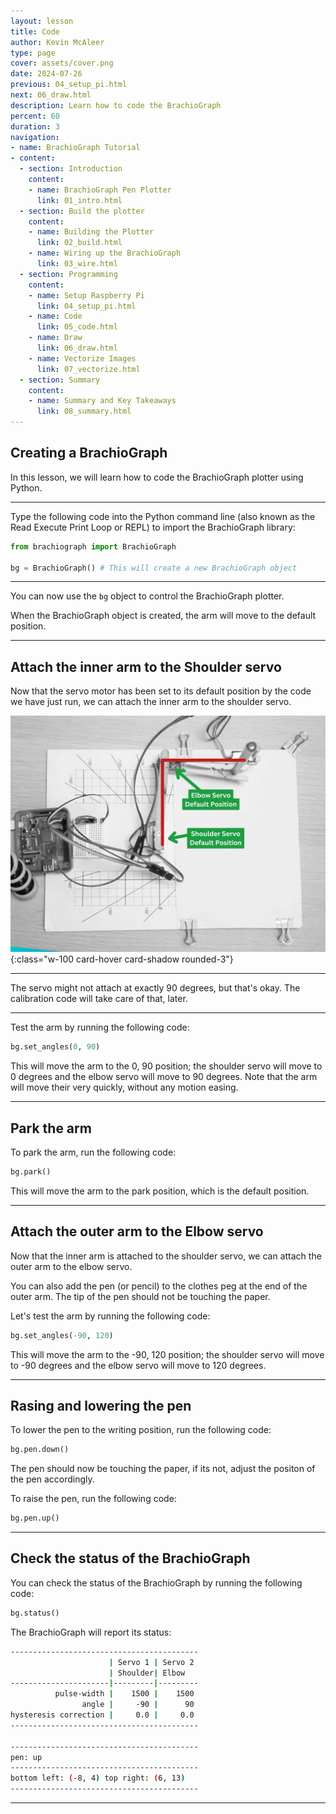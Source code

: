 ```yaml
---
layout: lesson
title: Code
author: Kevin McAleer
type: page
cover: assets/cover.png
date: 2024-07-26
previous: 04_setup_pi.html
next: 06_draw.html
description: Learn how to code the BrachioGraph
percent: 60
duration: 3
navigation:
- name: BrachioGraph Tutorial
- content:
  - section: Introduction
    content:
    - name: BrachioGraph Pen Plotter
      link: 01_intro.html
  - section: Build the plotter
    content:
    - name: Building the Plotter
      link: 02_build.html
    - name: Wiring up the BrachioGraph
      link: 03_wire.html
  - section: Programming
    content:
    - name: Setup Raspberry Pi
      link: 04_setup_pi.html
    - name: Code
      link: 05_code.html
    - name: Draw
      link: 06_draw.html
    - name: Vectorize Images
      link: 07_vectorize.html
  - section: Summary
    content:
    - name: Summary and Key Takeaways
      link: 08_summary.html
---
```



## Creating a BrachioGraph

In this lesson, we will learn how to code the BrachioGraph plotter using Python.

---

Type the following code into the Python command line (also known as the Read Execute Print Loop or REPL) to import the BrachioGraph library:

```python
from brachiograph import BrachioGraph

bg = BrachioGraph() # This will create a new BrachioGraph object
```

---

You can now use the `bg` object to control the BrachioGraph plotter.

When the BrachioGraph object is created, the arm will move to the default position.

---

## Attach the inner arm to the Shoulder servo

Now that the servo motor has been set to its default position by the code we have just run, we can attach the inner arm to the shoulder servo.

![Default Position](assets/default_position.jpg){:class="w-100 card-hover card-shadow rounded-3"}

---

The servo might not attach at exactly 90 degrees, but that's okay. The calibration code will take care of that, later.

---

Test the arm by running the following code:

```python
bg.set_angles(0, 90)
```

This will move the arm to the 0, 90 position; the shoulder servo will move to 0 degrees and the elbow servo will move to 90 degrees. Note that the arm will move their very quickly, without any motion easing.

---

## Park the arm

To park the arm, run the following code:

```python
bg.park()
```

This will move the arm to the park position, which is the default position.

---

## Attach the outer arm to the Elbow servo

Now that the inner arm is attached to the shoulder servo, we can attach the outer arm to the elbow servo.

You can also add the pen (or pencil) to the clothes peg at the end of the outer arm. The tip of the pen should not be touching the paper.

Let's test the arm by running the following code:

```python
bg.set_angles(-90, 120)
```

This will move the arm to the -90, 120 position; the shoulder servo will move to -90 degrees and the elbow servo will move to 120 degrees.

---

## Rasing and lowering the pen

To lower the pen to the writing position, run the following code:

```python
bg.pen.down()
```

The pen should now be touching the paper, if its not, adjust the positon of the pen accordingly.

To raise the pen, run the following code:

```python
bg.pen.up()
```

---

## Check the status of the BrachioGraph

You can check the status of the BrachioGraph by running the following code:

```python
bg.status()
```

The BrachioGraph will report its status:

```bash
------------------------------------------
                      | Servo 1 | Servo 2
                      | Shoulder| Elbow
----------------------|---------|---------
          pulse-width |    1500 |    1500
                angle |     -90 |      90
hysteresis correction |     0.0 |     0.0
------------------------------------------

------------------------------------------
pen: up
------------------------------------------
bottom left: (-8, 4) top right: (6, 13)
------------------------------------------
```

---
